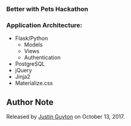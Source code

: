 ### Better with Pets Hackathon
 

### Application Architecture:

- Flask/Python
    - Models
    - Views
    - Authentication
- PostgreSQL
- jQuery
- Jinja2
- Materialize.css



## Author Note

Released by [Justin Guyton](https://github.com/JGuyton501) on October 13, 2017.